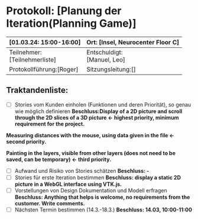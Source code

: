 # Protokoll: [Planung der Iteration(Planning Game)]

| [01.03.24: 15:00-16:00]               | Ort: [Insel, Neurocenter Floor C] |
| ---------------------------------- | -------------------------------- |
| Teilnehmer:<br />[Teilnehmerliste] | Entschuldigt:<br />[Manuel, Leo] |
| Protokollführung:[Roger]          | Sitzungsleitung:[] |

## Traktandenliste:

* [ ] Stories vom Kunden einholen (Funktionen und deren Priorität), so genau wie möglich definieren
  **Beschluss:Display of a 2D picture and scroll through the 2D slices of a 3D picture <- highest priority, minimum requirement for the project.**

**Measuring distances with the mouse, using data given in the file <- second priority.**

**Painting in the layers, visible from other layers (does not need to be saved, can be temporary) <- third priority.**

* [ ] Aufwand und Risiko von Stories schätzen
  **Beschluss: -**
* [ ] Stories für erste Iteration bestimmen
  **Beschluss:  display a static 2D picture in a WebGL interface using VTK.js.**
* [ ] Vorstellungen von Design Dokumentation und Modell erfragen
  **Beschluss: Anything that helps is welcome, no requirements from the customer. Write comments.**
* [ ] Nächsten Termin bestimmen (14.3.-18.3.)
  **Beschluss: 14.03, 10:00-11:00**
